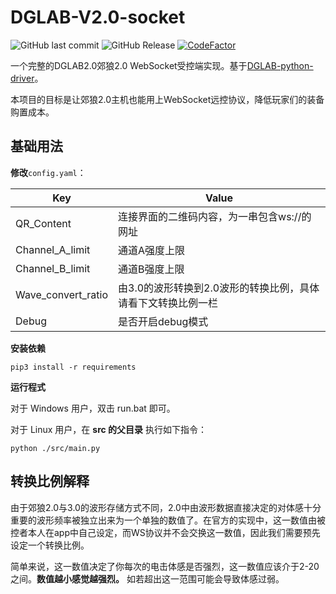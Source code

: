 # DGLAB-V2.0-socket

![GitHub last commit](https://img.shields.io/github/last-commit/shilapi/DGLAB-V2.0-socket)
![GitHub Release](https://img.shields.io/github/v/release/shilapi/DGLAB-V2.0-socket)
[![CodeFactor](https://www.codefactor.io/repository/github/shilapi/dglab-v2.0-socket/badge)](https://www.codefactor.io/repository/github/shilapi/dglab-v2.0-socket)

 一个完整的DGLAB2.0郊狼2.0 WebSocket受控端实现。基于[DGLAB-python-driver](https://github.com/shilapi/DGLAB-python-driver)。
 
 本项目的目标是让郊狼2.0主机也能用上WebSocket远控协议，降低玩家们的装备购置成本。

## 基础用法

 **修改**`config.yaml`：
 
 |Key|Value|
 |---|---|
 |QR_Content|连接界面的二维码内容，为一串包含ws://的网址|
 |Channel_A_limit|通道A强度上限|
 |Channel_B_limit|通道B强度上限|
 |Wave_convert_ratio|由3.0的波形转换到2.0波形的转换比例，具体请看下文转换比例一栏|
 |Debug|是否开启debug模式|

 **安装依赖**

 ```
 pip3 install -r requirements
 ```

 **运行程式**

对于 Windows 用户，双击 run.bat 即可。

对于 Linux 用户，在 **src 的父目录** 执行如下指令：

```
python ./src/main.py
```

## 转换比例解释

由于郊狼2.0与3.0的波形存储方式不同，2.0中由波形数据直接决定的对体感十分重要的波形频率被独立出来为一个单独的数值了。在官方的实现中，这一数值由被控者本人在app中自己设定，而WS协议并不会交换这一数值，因此我们需要预先设定一个转换比例。

简单来说，这一数值决定了你每次的电击体感是否强烈，这一数值应该介于2-20之间。**数值越小感觉越强烈。** 如若超出这一范围可能会导致体感过弱。
